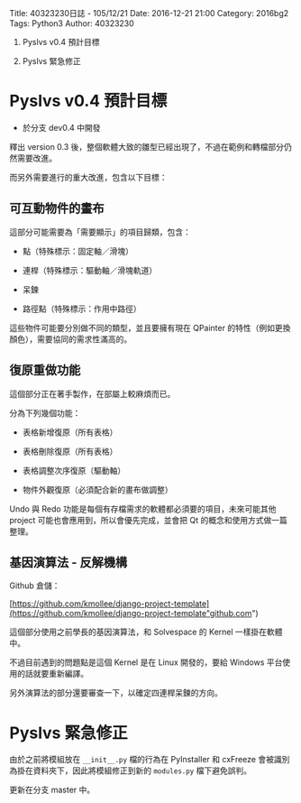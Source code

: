 Title: 40323230日誌 - 105/12/21
Date: 2016-12-21 21:00
Category: 2016bg2
Tags: Python3
Author: 40323230

1. Pyslvs v0.4 預計目標

1. Pyslvs 緊急修正

<!-- PELICAN_END_SUMMARY -->

Pyslvs v0.4 預計目標
===

* 於分支 dev0.4 中開發

釋出 version 0.3 後，整個軟體大致的雛型已經出現了，不過在範例和轉檔部分仍然需要改進。

而另外需要進行的重大改進，包含以下目標：

可互動物件的畫布
---

這部分可能需要為「需要顯示」的項目歸類，包含：

* 點（特殊標示：固定軸／滑塊）

* 連桿（特殊標示：驅動軸／滑塊軌道）

* 呆鍊

* 路徑點（特殊標示：作用中路徑）

這些物件可能要分別做不同的類型，並且要擁有現在 QPainter 的特性（例如更換顏色），需要協同的需求性滿高的。

復原重做功能
---

這個部分正在著手製作，在部屬上較麻煩而已。

分為下列幾個功能：

* 表格新增復原（所有表格）

* 表格刪除復原（所有表格）

* 表格調整次序復原（驅動軸）

* 物件外觀復原（必須配合新的畫布做調整）

Undo 與 Redo 功能是每個有存檔需求的軟體都必須要的項目，未來可能其他 project 可能也會應用到，所以會優先完成，並會把 Qt 的概念和使用方式做一篇整理。

基因演算法 - 反解機構
---

Github 倉儲：

[https://github.com/kmollee/django-project-template](https://github.com/kmollee/django-project-template"github.com")

這個部分使用之前學長的基因演算法，和 Solvespace 的 Kernel 一樣掛在軟體中。

不過目前遇到的問題點是這個 Kernel 是在 Linux 開發的，要給 Windows 平台使用的話就要重新編譯。

另外演算法的部分還要審查一下，以確定四連桿呆鍊的方向。

Pyslvs 緊急修正
===

由於之前將模組放在 `__init__.py` 檔的行為在 PyInstaller 和 cxFreeze 會被識別為掛在資料夾下，因此將模組修正到新的 `modules.py` 檔下避免誤判。

更新在分支 master 中。